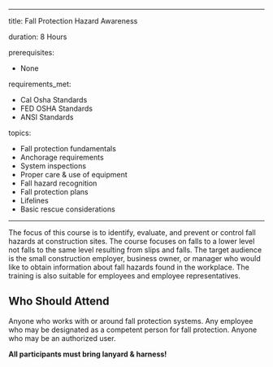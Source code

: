 
---
title: Fall Protection Hazard Awareness

duration: 8 Hours

prerequisites:
  - None

requirements_met:
  - Cal Osha Standards
  - FED OSHA Standards
  - ANSI Standards

topics:
  - Fall protection fundamentals
  - Anchorage requirements
  - System inspections
  - Proper care & use of equipment
  - Fall hazard recognition
  - Fall protection plans
  - Lifelines
  - Basic rescue considerations
---

The focus of this course is to identify, evaluate, and prevent or control fall hazards at construction sites. The course focuses on falls to a lower level not falls to the same level resulting from slips and falls. The target audience is the small construction employer, business owner, or manager who would like to obtain information about fall hazards found in the workplace. The training is also suitable for employees and employee representatives.

## Who Should Attend

Anyone who works with or around fall protection systems.  Any employee who may be designated as a competent person for fall protection.  Anyone who may be an authorized user.

**All participants must bring lanyard & harness!**
